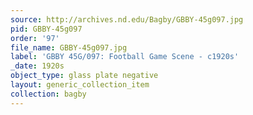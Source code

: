 ```yaml
---
source: http://archives.nd.edu/Bagby/GBBY-45g097.jpg
pid: GBBY-45g097
order: '97'
file_name: GBBY-45g097.jpg
label: 'GBBY 45G/097: Football Game Scene - c1920s'
_date: 1920s
object_type: glass plate negative
layout: generic_collection_item
collection: bagby
---
```

